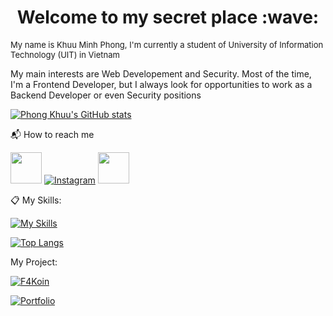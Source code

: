 <h1 align="center"> Welcome to my secret place :wave: </h1>

<font size="2">My name is Khuu Minh Phong, I'm currently a student of University of Information Technology (UIT) in Vietnam</font>

My main interests are Web Developement and Security. Most of the time, I'm a Frontend Developer, but I always look for opportunities to work as a Backend Developer or even Security positions

[![Phong Khuu's GitHub stats](https://github-readme-stats.vercel.app/api?username=phongkhuu115&hide=prs,issues&show_icons=true&theme=radical)](https://github.com/anuraghazra/github-readme-stats)

:mailbox_with_mail: How to reach me

<a href='https://www.facebook.com/profile.php?id=100012597317849'><img src="https://raw.githubusercontent.com/gauravghongde/social-icons/master/PNG/Color/Facebook.png"  width="50" height="50"></a>
[![Instagram](https://skillicons.dev/icons?i=instagram)](https://www.instagram.com/phong.km115/)
<a href='mailto:phongkhuu115@gmail.com'><img src="https://raw.githubusercontent.com/gauravghongde/social-icons/master/PNG/Color/Gmail.png"  width="50" height="50"></a>


:clipboard: My Skills:

[![My Skills](https://skillicons.dev/icons?i=js,react,nodejs,express,html,css,bootstrap,tailwind,cs,git,github,linux,mysql)](https://skillicons.dev)


[![Top Langs](https://github-readme-stats.vercel.app/api/top-langs/?username=phongkhuu115&langs_count=6&theme=radical&layout=compact)](https://github.com/anuraghazra/github-readme-stats)


My Project:

[![F4Koin](https://github-readme-stats.vercel.app/api/pin/?username=phongkhuu115&repo=F4-Koin_Web)](https://github.com/phongkhuu115/F4-Koin_Web)

[![Portfolio](https://github-readme-stats.vercel.app/api/pin/?username=phongkhuu115&repo=fkm-dev)](https://github.com/phongkhuu115/fkm-dev)


